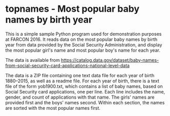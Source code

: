 # topnames - Most popular baby names by birth year

This is a simple sample Python program used for demonstration purposes at FARCON 2016. It reads data on the most popular baby names by birth year from data provided by the Social Security Administration, and display the most popular girl's name and most popular boy's name for each year.

The data is available from
https://catalog.data.gov/dataset/baby-names-from-social-security-card-applications-national-level-data

The data is a ZIP file containing one text data file for each year of birth 1880–2015, as well as a readme file. For each year of birth, there is a text file of the form yob1900.txt, which contains a list of baby names, based on Social Security card applications, one per line. Each line includes the name, gender, and count of applications with that name. The girls' names are provided first and the boys' names second. Within each section, the names are sorted with the most popular names first.
